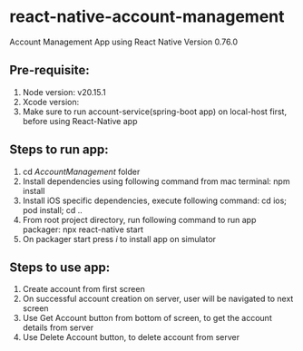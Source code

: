 # react-native-account-management
Account Management App using React Native Version 0.76.0

## Pre-requisite:
1. Node version: v20.15.1
2. Xcode version:
3. Make sure to run account-service(spring-boot app) on local-host first, before using React-Native app
   
## Steps to run app:
1. cd *AccountManagement* folder
2. Install dependencies using following command from mac terminal:
   npm install
3. Install iOS specific dependencies, execute following command:
   cd ios; pod install; cd ..
4. From root project directory, run following command to run app packager:
   npx react-native start
5. On packager start press *i* to install app on simulator

## Steps to use app:
1. Create account from first screen
2. On successful account creation on server, user will be navigated to next screen
3. Use Get Account button from bottom of screen, to get the account details from server
4. Use Delete Account button, to delete account from server
   
